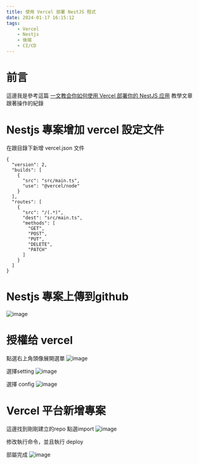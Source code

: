 ```yaml
---
title: 使用 Vercel 部署 NestJS 程式
date: 2024-01-17 16:15:12
tags:
    - Vercel
    - Nestjs
    - 後端
    - CI/CD
---
```


# 前言 

這邊我是參考這篇 [一文教会你如何使用 Vercel 部署你的 NestJS 应用](https://www.levenx.com/article/how-to-deploy-your-nestjs-application-using-vercel#heading-4) 教學文章跟著操作的紀錄

# Nestjs 專案增加 vercel 設定文件

在跟目錄下新增 vercel.json 文件

```
{
  "version": 2,
  "builds": [
    {
      "src": "src/main.ts",
      "use": "@vercel/node"
    }
  ],
  "routes": [
    {
      "src": "/(.*)",
      "dest": "src/main.ts",
      "methods": [
        "GET",
        "POST",
        "PUT",
        "DELETE",
        "PATCH"
      ]
    }
  ]
}
```

# Nestjs 專案上傳到github

![image](https://hackmd.io/_uploads/rkGZLZHtT.png)

# 授權给 vercel
點選右上角頭像展開選單
![image](https://hackmd.io/_uploads/ByXTLWBKT.png)

選擇setting
![image](https://hackmd.io/_uploads/SywhLZBt6.png)

選擇 config
![image](https://hackmd.io/_uploads/B1Ps8ZBtp.png)

# Vercel 平台新增專案

這邊找到剛剛建立的repo 點選import
![image](https://hackmd.io/_uploads/rkP6w-HY6.png)

修改執行命令，並且執行 deploy

部屬完成
![image](https://hackmd.io/_uploads/ryEjdZSKp.png)


